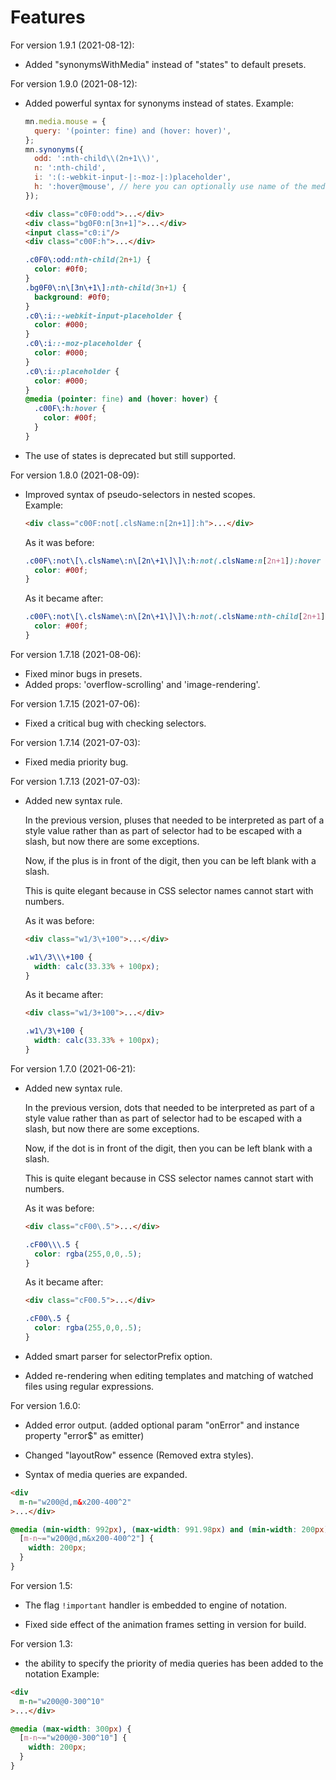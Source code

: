 
# Features



For version 1.9.1 (2021-08-12):

- Added "synonymsWithMedia" instead of "states" to default presets.



For version 1.9.0 (2021-08-12):

- Added powerful syntax for synonyms instead of states.
  Example:  
  ```js
  mn.media.mouse = {
    query: '(pointer: fine) and (hover: hover)',
  };
  mn.synonyms({
    odd: ':nth-child\\(2n+1\\)',
    n: ':nth-child',
    i: ':(:-webkit-input-|:-moz-|:)placeholder',
    h: ':hover@mouse', // here you can optionally use name of the media query
  });
  ```

  ```html
  <div class="c0F0:odd">...</div>
  <div class="bg0F0:n[3n+1]">...</div>
  <input class="c0:i"/>
  <div class="c00F:h">...</div>
  ```

  ```css
  .c0F0\:odd:nth-child(2n+1) {
    color: #0f0;
  }
  .bg0F0\:n\[3n\+1\]:nth-child(3n+1) {
    background: #0f0;
  }
  .c0\:i::-webkit-input-placeholder {
    color: #000;
  }
  .c0\:i::-moz-placeholder {
    color: #000;
  }
  .c0\:i::placeholder {
    color: #000;
  }
  @media (pointer: fine) and (hover: hover) {
    .c00F\:h:hover {
      color: #00f;
    }
  }
  ```

 - The use of states is deprecated but still supported.  



For version 1.8.0 (2021-08-09):

- Improved syntax of pseudo-selectors in nested scopes.  
  Example:  
  ```html
  <div class="c00F:not[.clsName:n[2n+1]]:h">...</div>
  ```

  As it was before:  
  ```css
  .c00F\:not\[\.clsName\:n\[2n\+1\]\]\:h:not(.clsName:n[2n+1]):hover {
    color: #00f;
  }
  ```

  As it became after:  
  ```css
  .c00F\:not\[\.clsName\:n\[2n\+1\]\]\:h:not(.clsName:nth-child[2n+1]):hover {
    color: #00f;
  }
  ```


For version 1.7.18 (2021-08-06):

- Fixed minor bugs in presets.
- Added props: 'overflow-scrolling' and 'image-rendering'.


For version 1.7.15 (2021-07-06):

- Fixed a critical bug with checking selectors.


For version 1.7.14 (2021-07-03):

- Fixed media priority bug.


For version 1.7.13 (2021-07-03):

- Added new syntax rule.  

  In the previous version, pluses that needed to be interpreted as part of a style
  value rather than as part of selector had to be escaped with a slash,
  but now there are some exceptions.  

  Now, if the plus is in front of the digit, then you can be left blank with a slash.  

  This is quite elegant because in CSS selector names cannot start with numbers.

  As it was before:  
  ```html
  <div class="w1/3\+100">...</div>
  ```

  ```css
  .w1\/3\\\+100 {
    width: calc(33.33% + 100px);
  }
  ```

  As it became after:
  ```html
  <div class="w1/3+100">...</div>
  ```

  ```css
  .w1\/3\+100 {
    width: calc(33.33% + 100px);
  }
  ```


For version 1.7.0 (2021-06-21):

- Added new syntax rule.  

  In the previous version, dots that needed to be interpreted as part of a style
  value rather than as part of selector had to be escaped with a slash,
  but now there are some exceptions.  

  Now, if the dot is in front of the digit, then you can be left blank with a slash.  

  This is quite elegant because in CSS selector names cannot start with numbers.  

  As it was before:  
  ```html
  <div class="cF00\.5">...</div>
  ```

  ```css
  .cF00\\\.5 {
    color: rgba(255,0,0,.5);
  }
  ```

  As it became after:  
  ```html
  <div class="cF00.5">...</div>
  ```

  ```css
  .cF00\.5 {
    color: rgba(255,0,0,.5);
  }
  ```


- Added smart parser for selectorPrefix option.  

- Added re-rendering when editing templates and matching of watched files using regular expressions.  




For version 1.6.0:

- Added error output. (added optional param "onError" and instance property "error$" as emitter)  

- Changed "layoutRow" essence (Removed extra styles).  

- Syntax of media queries are expanded.  
```html
<div
  m-n="w200@d,m&x200-400^2"
>...</div>
```
```css
@media (min-width: 992px), (max-width: 991.98px) and (min-width: 200px) and (max-width: 400px) {
  [m-n~="w200@d,m&x200-400^2"] {
    width: 200px;
  }
}
```


For version 1.5:

- The flag ``` !important ``` handler is embedded to engine of notation.

- Fixed side effect of the animation frames setting in version for build.



For version 1.3:
- the ability to specify the priority of media queries has been added to the notation
Example:
```html
<div
  m-n="w200@0-300^10"
>...</div>
```
```css
@media (max-width: 300px) {
  [m-n~="w200@0-300^10"] {
    width: 200px;
  }
}
```
